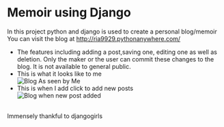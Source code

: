 # Memoir using Django
In this project python and django is used to create a personal blog/memoir <br/>
You can visit the blog at http://ria9929.pythonanywhere.com/ <br/>
- The features including adding a post,saving one, editing one as well as deletion. Only the maker or the user can commit these changes to the blog. It is not available to general public.<br/>
- This is what it looks like to me<br/>
![Blog As seen by Me](../master/screenshots/Blog%20pic.png) <br/>
- This is when I add click to add new posts <br/>
![Blog when new post added](../master/screenshots/Blog%20new%20post.png) 
<br/>
Immensely thankful to djangogirls 
